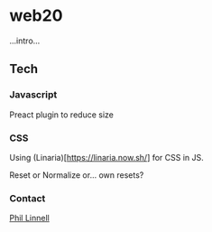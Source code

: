 # web20

...intro...

## Tech

### Javascript

Preact plugin to reduce size

### CSS

Using (Linaria)[https://linaria.now.sh/] for CSS in JS.

Reset or Normalize or... own resets?

### Contact

[Phil Linnell](phil@ustwo.com)